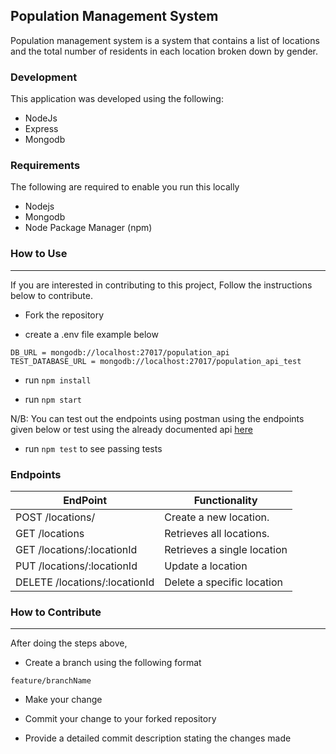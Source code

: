 ## Population Management System

Population management system is a system that contains a list of locations and the total number of residents in each location broken down by gender.


### Development

This application was developed using the following:

* NodeJs
* Express
* Mongodb

### Requirements
The following are required to enable you run this locally

* Nodejs
* Mongodb
* Node Package Manager (npm)

### How to Use
---------------------------------------------------------------------------------------------------------------------------

If you are interested in contributing to this project, Follow the instructions below to contribute.

* Fork the repository

* create a .env file  example below
```
DB_URL = mongodb://localhost:27017/population_api
TEST_DATABASE_URL = mongodb://localhost:27017/population_api_test
```
* run `npm install`

* run `npm start`

N/B: You can test out the endpoints using postman using the endpoints given below or test using the already documented api [here](Swagger)

* run `npm test` to see passing tests

### Endpoints

| EndPoint | Functionality |
| ------ | ------ |
| POST /locations/ | Create a new location. |
| GET /locations | Retrieves all locations. ||
| GET /locations/:locationId | Retrieves a single location |
| PUT /locations/:locationId | Update a location |
| DELETE /locations/:locationId | Delete a specific location |


### How to Contribute
---------------------------------------------------------------------------------------------------------------------------
After doing the steps above, 

* Create a branch using the following format
```
feature/branchName 
```
* Make your change

* Commit your change to your forked repository

* Provide a detailed commit description stating the changes made

